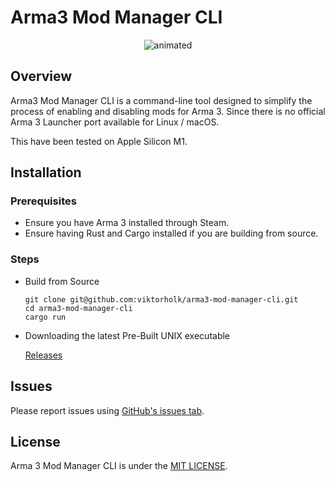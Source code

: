 # Arma3 Mod Manager CLI

<p align="center">
  <img src="https://github.com/user-attachments/assets/8a4282a0-f10f-4912-a3d3-41ce695467b5" alt="animated" />
</p>

## Overview

Arma3 Mod Manager CLI is a command-line tool designed to simplify the process of enabling and disabling mods for Arma 3. Since there is no official Arma 3 Launcher port available for Linux / macOS.

This have been tested on Apple Silicon M1.



## Installation

### Prerequisites

- Ensure you have Arma 3 installed through Steam.
- Ensure having Rust and Cargo installed if you are building from source.

### Steps

* Build from Source
  
  ````
  git clone git@github.com:viktorholk/arma3-mod-manager-cli.git
  cd arma3-mod-manager-cli
  cargo run
  ````

* Downloading the latest Pre-Built UNIX executable
  
  [Releases](https://github.com/viktorholk/arma3-mod-manager-cli/releases)



## Issues
Please report issues using [GitHub's issues tab](https://github.com/viktorholk/script-interactor/issues).

## License
Arma 3 Mod Manager CLI is under the [MIT LICENSE](LICENSE).
